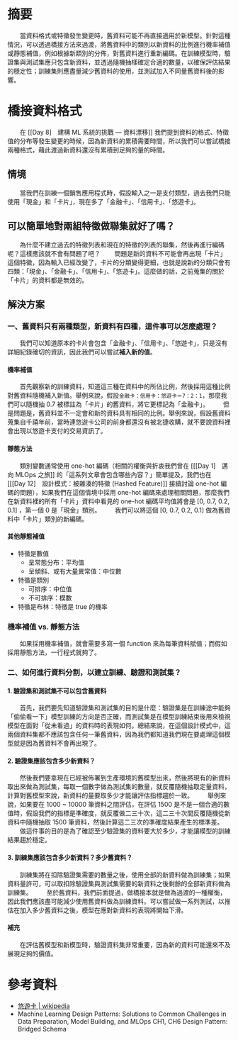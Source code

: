 # 摘要
　　當資料格式或特徵發生變更時，舊資料可能不再直接適用於新模型。針對這種情況，可以透過橋接方法來過渡，將舊資料中的類別以新資料的比例進行機率補值或靜態補值，例如根據新類別的分佈，對舊資料進行重新編碼。在訓練模型時，驗證集與測試集應只包含新資料，並透過隨機抽樣確定合適的數量，以確保評估結果的穩定性；訓練集則應盡量減少舊資料的使用，並測試加入不同量舊資料後的影響。
# 橋接資料格式
　　在 [[Day 8]　建構 ML 系統的挑戰 — 資料漂移]] 我們提到資料的格式、特徵值的分布等發生變更的時候，因為新資料的累積需要時間，所以我們可以嘗試橋接兩種格式，藉此渡過新資料還沒有累積到足夠的量的時間。
## 情境
　　當我們在訓練一個銷售應用程式時，假設輸入之一是支付類型，過去我們只能使用「現金」和「卡片」，現在多了「金融卡」、「信用卡」、「悠遊卡」。
## 可以簡單地對兩組特徵做聯集就好了嗎？
　　為什麼不建立過去的特徵列表和現在的特徵的列表的聯集，然後再進行編碼呢？這樣應該就不會有問題了吧？
　　問題是新的資料不可能會再出現「卡片」這個特徵，因為輸入已經改變了，卡片的分類變得更細，也就是說新的分類只會有四類：「現金」、「金融卡」、「信用卡」、「悠遊卡」。這麼做的話，之前蒐集的關於「卡片」的資料都是無效的。
## 解決方案
### 一、舊資料只有兩種類型，新資料有四種，這件事可以怎麼處理？
　　我們可以知道原本的卡片會包含「金融卡」、「信用卡」、「悠遊卡」，只是沒有詳細紀錄確切的資訊，因此我們可以嘗試**補入新的值**。
#### 機率補值
　　首先觀察新的訓練資料，知道這三種在資料中的所佔比例，然後採用這種比例對舊資料隨機補入新值。舉例來說，假設`金融卡：信用卡：悠遊卡＝7：2：1`，那麼我們可以隨機抽 0.7 被標註為「卡片」的舊資料，將它更標記為「金融卡」。
　　但是問題是，舊資料並不一定會和新的資料具有相同的比例。舉例來說，假設舊資料蒐集自千禧年前，當時連悠遊卡公司的前身都還沒有被北捷收購，就不要說資料裡會出現以悠遊卡支付的交易資訊了。
#### 靜態方法
　　類別變數通常使用 one-hot 編碼（相關的權衡與折衷我們曾在 [[[Day 1]　邁向 MLOps 之旅]] 的「這系列文章會包含哪些內容？」簡單提及，我們也在 [[[Day 12]　設計模式：被雜湊的特徵 (Hashed Feature)]] 接續討論 one-hot 編碼的問題），如果我們在這個情境中採用 one-hot 編碼來處理相關問題，那麼我們在新資料裡的所有「卡片」資料中看見的 one-hot 編碼平均值將會是 [0, 0.7, 0.2, 0.1] ，第一個 0 是「現金」類別。
　　我們可以將這個 [0, 0.7, 0.2, 0.1] 做為舊資料中「卡片」類別的新編碼。
#### 其他靜態補值
- 特徵是數值
	- 呈常態分布：平均值
	- 呈傾斜、或有大量異常值：中位數
- 特徵是類別
	- 可排序：中位值
	- 不可排序：模數
- 特徵是布林：特徵是 true 的機率
### 機率補值 vs. 靜態方法
　　如果採用機率補值，就會需要多寫一個 function 來為每筆資料賦值；而假如採用靜態方法，一行程式就夠了。
###  二、如何進行資料分割，以建立訓練、驗證和測試集？
#### 1. 驗證集和測試集不可以包含舊資料
　　首先，我們要先知道驗證集和測試集的目的是什麼：驗證集是在訓練途中能夠「偷偷看一下」模型訓練的方向是否正確，而測試集是在模型訓練結束後用來檢視模型在面對「從未看過」的資料時的表現如何。總結來說，在這個設計模式中，這兩個資料集都不應該包含任何一筆舊資料，因為我們都知道我們現在要處理這個模型就是因為舊資料不會再出現了。
#### 2. 驗證集應該包含多少新資料？
　　然後我們要拿現在已經被佈署到生產環境的舊模型出來，然後將現有的新資料取出來做為測試集，每取一個數字做為測試集的數量，就反覆隨機抽取定量資料，計算對舊模型來說，新資料的量要取多少才能讓評估指標趨於一致。
　　舉例來說，如果要在 1000 ~ 10000 筆資料之間評估，在評估 1500 是不是一個合適的數值時，假設我們的指標是準確度，就反覆做二三十次，這二三十次間反覆隨機從新資料中隨機抽取 1500 筆資料，然後計算這二三次的準確度結果產生的標準差。
　　做這件事的目的是為了確認至少驗證集的資料要大於多少，才能讓模型的訓練結果趨於穩定。
#### 3. 訓練集應該包含多少新資料？多少舊資料？
　　訓練集將在扣除驗證集需要的數量之後，使用全部的新資料做為訓練集；如果資料量許可，可以取扣除驗證集與測試集需要的新資料之後剩餘的全部新資料做為訓練集。
　　至於舊資料，我們前面提過，做橋接本就是做為過渡的一種權衡，因此我們應該盡可能減少使用舊資料做為訓練資料。可以嘗試做一系列測試，以推估在加入多少舊資料之後，模型在應對新資料的表現將開始下滑。
#### 補充
　　在評估舊模型和新模型時，驗證資料集非常重要，因為新的資料可能還來不及展現足夠的價值。
# 參考資料
- [悠遊卡 | wikipedia](https://zh.wikipedia.org/zh-tw/%E6%82%A0%E9%81%8A%E5%8D%A1)
- Machine Learning Design Patterns: Solutions to Common Challenges in Data Preparation, Model Building, and MLOps CH1, CH6 Design Pattern:  Bridged Schema